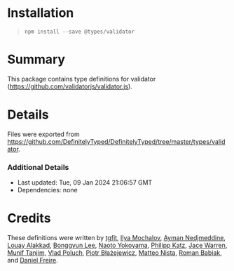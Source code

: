 # Installation
> `npm install --save @types/validator`

# Summary
This package contains type definitions for validator (https://github.com/validatorjs/validator.js).

# Details
Files were exported from https://github.com/DefinitelyTyped/DefinitelyTyped/tree/master/types/validator.

### Additional Details
 * Last updated: Tue, 09 Jan 2024 21:06:57 GMT
 * Dependencies: none

# Credits
These definitions were written by [tgfjt](https://github.com/tgfjt), [Ilya Mochalov](https://github.com/chrootsu), [Ayman Nedjmeddine](https://github.com/IOAyman), [Louay Alakkad](https://github.com/louy), [Bonggyun Lee](https://github.com/deptno), [Naoto Yokoyama](https://github.com/builtinnya), [Philipp Katz](https://github.com/qqilihq), [Jace Warren](https://github.com/keatz55), [Munif Tanjim](https://github.com/MunifTanjim), [Vlad Poluch](https://github.com/vlapo), [Piotr Błażejewicz](https://github.com/peterblazejewicz), [Matteo Nista](https://github.com/Mattewn99), [Roman Babiak](https://github.com/Almost-Infinity), and [Daniel Freire](https://github.com/dcfreire).
